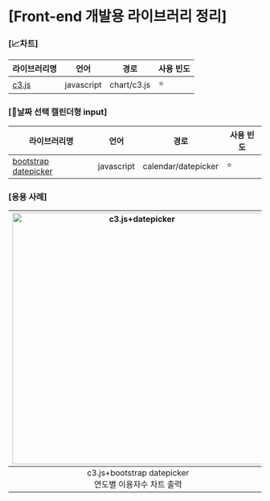 # [Front-end 개발용 라이브러리 정리]

### [📈차트]
| 라이브러리명 | 언어 | 경로 | 사용 빈도 |
|-------|-------|-------|-------|
| [c3.js](https://hyeonstone.tistory.com/entry/javascript-c3js-%EC%82%AC%EC%9A%A9%ED%95%98%EB%8A%94-%EB%B0%A9%EB%B2%95) | javascript | chart/c3.js | ⭐ |

### [📅날짜 선택 캘린더형 input]
| 라이브러리명 | 언어 | 경로 | 사용 빈도 |
|-------|-------|-------|-------|
| [bootstrap datepicker](https://hyeonstone.tistory.com/entry/javascript-bootstrap-datepicker-%EC%82%AC%EC%9A%A9-%EB%B0%A9%EB%B2%95) | javascript | calendar/datepicker | ⭐ |


### [응용 사례]
|<img src="https://github.com/user-attachments/assets/41a231d3-1848-497f-a358-8f09c21f7d77" alt="c3.js+datepicker" height="auto" width="500px"/>|<img src="https://github.com/user-attachments/assets/7fbd92f2-1f50-40de-9e54-7105d8d4a3b4" alt="user_cnt_img" height="auto" width="500px"/>|<img src="https://github.com/user-attachments/assets/7ecb33d6-34e7-40bc-bff4-53885b8d0518" alt="development_document" height="auto" width="500px"/>|
|:---:|:---:|:---:|
|c3.js+bootstrap datepicker<br>연도별 이용자수 차트 출력|temp|temp|

